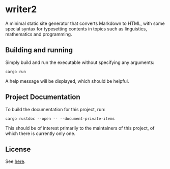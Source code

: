 # writer2

A minimal static site generator that converts Markdown to HTML, with some
special syntax for typesetting contents in topics such as linguistics,
mathematics and programming.

## Building and running

Simply build and run the executable without specifying any arguments:

```
cargo run
```

A help message will be displayed, which should be helpful.

## Project Documentation

To build the documentation for this project, run:

```
cargo rustdoc --open -- --document-private-items
```

This should be of interest primarily to the maintainers of this project, of
which there is currently only one.

## License

See [here](LICENSE.md).

